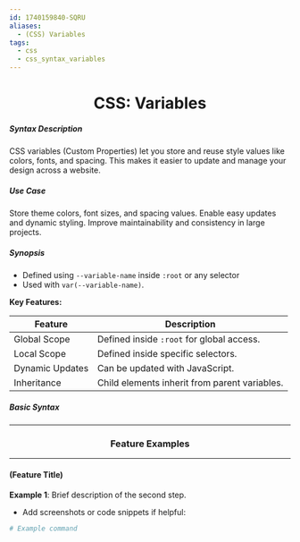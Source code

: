 ```yaml
---
id: 1740159840-SQRU
aliases:
  - (CSS) Variables
tags:
  - css
  - css_syntax_variables
---
```


<center>
<h1>CSS: Variables</h1>
</center>


##### Syntax Description
CSS variables (Custom Properties) let you store and reuse style values like
colors, fonts, and spacing. This makes it easier to update and manage your design across a website.

##### Use Case
Store theme colors, font sizes, and spacing values.
Enable easy updates and dynamic styling.
Improve maintainability and consistency in large projects.

##### Synopsis
- Defined using `--variable-name` inside `:root` or any selector 
- Used with `var(--variable-name)`.

**Key Features:**

| Feature          | Description                              |
|-----------------|------------------------------------------|
| Global Scope    | Defined inside `:root` for global access. |
| Local Scope     | Defined inside specific selectors.       |
| Dynamic Updates | Can be updated with JavaScript.         |
| Inheritance     | Child elements inherit from parent variables. |

##### Basic Syntax



<center>
  <hr>
  <h3>Feature Examples</h3>
  <hr>
</center>


#### (**Feature Title**)
**Example 1**: Brief description of the second step.
- Add screenshots or code snippets if helpful:
```bash
# Example command
```


